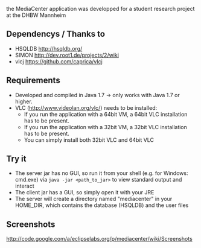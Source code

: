 the MediaCenter application was developped for a student research project at the DHBW Mannheim

## Dependencys / Thanks to ##
  * HSQLDB http://hsqldb.org/
  * SIMON http://dev.root1.de/projects/2/wiki
  * vlcj https://github.com/caprica/vlcj


## Requirements ##
  * Developed and compiled in Java 1.7 -> only works with Java 1.7 or higher.
  * VLC (http://www.videolan.org/vlc/) needs to be installed:
    * If you run the application with a 64bit VM, a 64bit VLC installation has to be present.
    * If you run the application with a 32bit VM, a 32bit VLC installation has to be present.
    * You can simply install both 32bit VLC and 64bit VLC


## Try it ##
  * The server jar has no GUI, so run it from your shell (e.g. for Windows: cmd.exe) via `java -jar <path_to_jar>` to view standard output and interact
  * The client jar has a GUI, so simply open it with your JRE
  * The server will create a directory named "mediacenter" in your HOME\_DIR, which contains the database (HSQLDB) and the user files


## Screenshots ##
http://code.google.com/a/eclipselabs.org/p/mediacenter/wiki/Screenshots